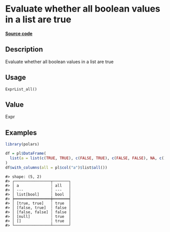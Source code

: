 

# Evaluate whether all boolean values in a list are true

[**Source code**](https://github.com/pola-rs/r-polars/tree/c47431ca69622f79ed7a3f1d7bfee6075ffabfee/R/expr__list.R#L499)

## Description

Evaluate whether all boolean values in a list are true

## Usage

<pre><code class='language-R'>ExprList_all()
</code></pre>

## Value

Expr

## Examples

``` r
library(polars)

df = pl$DataFrame(
  list(a = list(c(TRUE, TRUE), c(FALSE, TRUE), c(FALSE, FALSE), NA, c()))
)
df$with_columns(all = pl$col("a")$list$all())
```

    #> shape: (5, 2)
    #> ┌────────────────┬───────┐
    #> │ a              ┆ all   │
    #> │ ---            ┆ ---   │
    #> │ list[bool]     ┆ bool  │
    #> ╞════════════════╪═══════╡
    #> │ [true, true]   ┆ true  │
    #> │ [false, true]  ┆ false │
    #> │ [false, false] ┆ false │
    #> │ [null]         ┆ true  │
    #> │ []             ┆ true  │
    #> └────────────────┴───────┘
